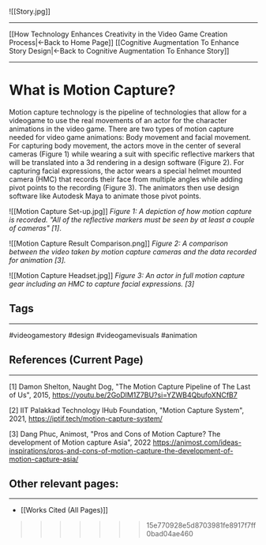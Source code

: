 ![[Story.jpg]] 
_____
[[How Technology Enhances Creativity in the Video Game Creation Process|←Back to Home Page]]
[[Cognitive Augmentation To Enhance Story Design|←Back to Cognitive Augmentation To Enhance Story]]
____
# What is Motion Capture?

Motion capture technology is the pipeline of technologies that allow for a videogame to use the real movements of an actor for the character animations in the video game. There are two types of motion capture needed for video game animations: Body movement and facial movement. For capturing body movement, the actors move in the center of several cameras (Figure 1) while wearing a suit with specific reflective markers that will be translated into a 3d rendering in a design software (Figure 2). For capturing facial expressions, the actor wears a special helmet mounted camera (HMC) that records their face from multiple angles while adding pivot points to the recording (Figure 3). The animators then use design software like Autodesk Maya to animate those pivot points.

![[Motion Capture Set-up.jpg]]
_Figure 1: A depiction of how motion capture is recorded. "All of the reflective markers must be seen by at least a couple of cameras" [1]_.

![[Motion Capture Result Comparison.png]]
_Figure 2: A comparison between the video taken by motion capture cameras and the data recorded for animation [3]._

![[Motion Capture Headset.jpg]]
_Figure 3: An actor in full motion capture gear including an HMC to capture facial expressions. [3]_
## Tags
_____
#videogamestory #design #videogamevisuals #animation
## References (Current Page)
____
[1] Damon Shelton, Naught Dog, "The Motion Capture Pipeline of The Last of Us", 2015, https://youtu.be/2GoDlM1Z7BU?si=YZWB4QbufoXNCfB7

[2] IIT Palakkad Technology IHub Foundation, "Motion Capture System", 2021, https://iptif.tech/motion-capture-system/

[3] Dang Phuc, Animost, "Pros and Cons of Motion Capture? The development of Motion capture Asia", 2022  https://animost.com/ideas-inspirations/pros-and-cons-of-motion-capture-the-development-of-motion-capture-asia/

## Other relevant pages:
_____
- [[Works Cited (All Pages)]] 
>>>>>>> 15e770928e5d8703981fe8917f7ff0bad04ae460
